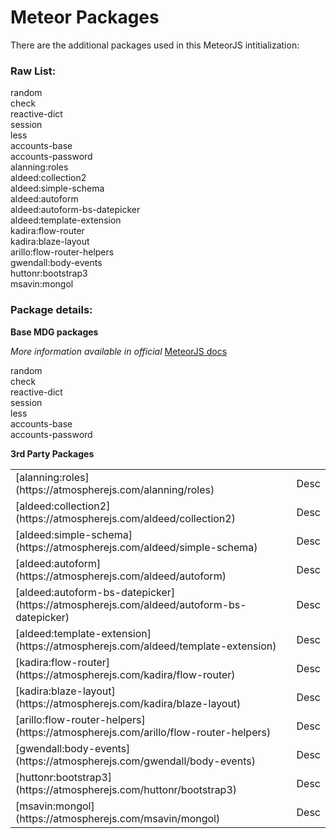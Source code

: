 # Meteor Packages

There are the additional packages used in this MeteorJS intitialization:

### Raw List:

random  
check  
reactive-dict  
session  
less  
accounts-base  
accounts-password  
alanning:roles  
aldeed:collection2  
aldeed:simple-schema  
aldeed:autoform  
aldeed:autoform-bs-datepicker  
aldeed:template-extension  
kadira:flow-router  
kadira:blaze-layout  
arillo:flow-router-helpers  
gwendall:body-events  
huttonr:bootstrap3  
msavin:mongol  

### Package details:

**Base MDG packages**

_More information available in official_ [MeteorJS docs](http://docs.meteor.com/)

random  
check  
reactive-dict  
session  
less  
accounts-base  
accounts-password  

**3rd Party Packages**

<table>

<tr>
	<td>
	[alanning:roles](https://atmospherejs.com/alanning/roles)
	</td>
	<td>Desc</td>
</tr>
<tr>
	<td>[aldeed:collection2](https://atmospherejs.com/aldeed/collection2)</td>
	<td>Desc</td>
</tr>
<tr>
	<td>[aldeed:simple-schema](https://atmospherejs.com/aldeed/simple-schema)</td>
	<td>Desc</td>
</tr>
<tr>
	<td>[aldeed:autoform](https://atmospherejs.com/aldeed/autoform)</td>
	<td>Desc</td>
</tr>
<tr>
	<td>[aldeed:autoform-bs-datepicker](https://atmospherejs.com/aldeed/autoform-bs-datepicker)</td>
	<td>Desc</td>
</tr>
<tr>
	<td>[aldeed:template-extension](https://atmospherejs.com/aldeed/template-extension)</td>
	<td>Desc</td>
</tr>
<tr>
	<td>[kadira:flow-router](https://atmospherejs.com/kadira/flow-router)</td>
	<td>Desc</td>
</tr>
<tr>
	<td>[kadira:blaze-layout](https://atmospherejs.com/kadira/blaze-layout)</td>
	<td>Desc</td>
</tr>
<tr>
	<td>[arillo:flow-router-helpers](https://atmospherejs.com/arillo/flow-router-helpers)</td>
	<td>Desc</td>
</tr>
<tr>
	<td>[gwendall:body-events](https://atmospherejs.com/gwendall/body-events)</td>
	<td>Desc</td>
</tr>
<tr>
	<td>[huttonr:bootstrap3](https://atmospherejs.com/huttonr/bootstrap3)</td>
	<td>Desc</td>
</tr>
<tr>
	<td>[msavin:mongol](https://atmospherejs.com/msavin/mongol)</td>
	<td>Desc</td>
</tr>

</table>



